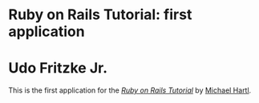 # Ruby on Rails Tutorial: first application
# Udo Fritzke Jr.

This is the first application for the
[*Ruby on Rails Tutorial*](http://railstutorial.org/)
by [Michael Hartl](http://michaelhartl.com/).
